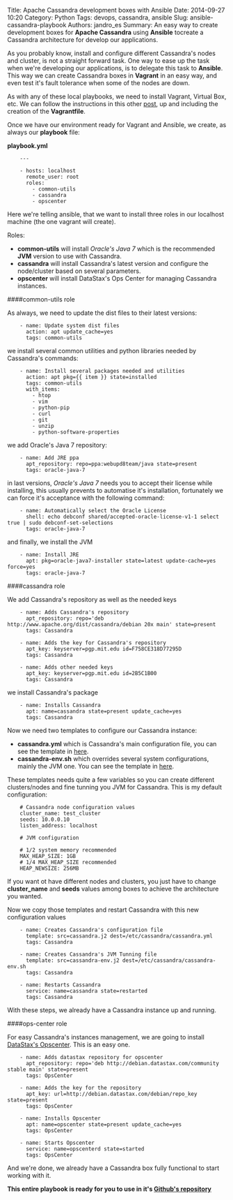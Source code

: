 Title: Apache Cassandra development boxes with Ansible
Date: 2014-09-27 10:20
Category: Python
Tags: devops, cassandra, ansible
Slug: ansible-cassandra-playbook
Authors: jandro_es
Summary: An easy way to create development boxes for **Apache Cassandra** using **Ansible** tocreate a Cassandra architecture for develop our applications.

As you probably know, install and configure different Cassandra's nodes and cluster, is not a straight forward task. One way to ease up the task when we're developing our applications, is to delegate this task to **Ansible**. This way we can create Cassandra boxes in **Vagrant** in an easy way, and even test it's fault tolerance when some of the nodes are down.

As with any of these local playbooks, we need to install Vagrant, Virtual Box, etc. We can follow the instructions in this other [post](http://www.filtercode.com/python/dev-with-vagrant-ansible), up and including the creation of the **Vagrantfile**.

Once we have our environment ready for Vagrant and Ansible, we create, as always our **playbook** file:

**playbook.yml**
~~~~{.language-python}
	---

	- hosts: localhost
  	  remote_user: root
      roles:
        - common-utils
        - cassandra
        - opscenter
~~~~

Here we're telling ansible, that we want to install three roles in our localhost machine (the one vagrant will create).

Roles:

   * **common-utils** will install *Oracle's Java 7* which is the recommended **JVM** version to use with Cassandra.
   * **cassandra** will install Cassandra's latest version and configure the node/cluster based on several parameters.
   * **opscenter** will install DataStax's Ops Center for managing Cassandra instances.


####common-utils role

As always, we need to update the dist files to their latest versions:

~~~~{.language-python}
	- name: Update system dist files
  	  action: apt update_cache=yes
      tags: common-utils
~~~~

we install several common utilities and python libraries needed by Cassandra's commands:

~~~~{.language-python}
	- name: Install several packages needed and utilities
	  action: apt pkg={{ item }} state=installed
	  tags: common-utils
	  with_items:
	    - htop
	    - vim
	    - python-pip
	    - curl
	    - git
	    - unzip
	    - python-software-properties
~~~~

we add Oracle's Java 7 repository:

~~~~{.language-python}
	- name: Add JRE ppa
  	  apt_repository: repo=ppa:webupd8team/java state=present
      tags: oracle-java-7
~~~~

in last versions, *Oracle's Java 7* needs you to accept their license while installing, this usually prevents to automatise it's installation, fortunately we can force it's acceptance with the following command:

~~~~{.language-python}
	- name: Automatically select the Oracle License
  	  shell: echo debconf shared/accepted-oracle-license-v1-1 select true | sudo debconf-set-selections
      tags: oracle-java-7
~~~~

and finally, we install the JVM

~~~~{.language-python}
	- name: Install JRE
  	  apt: pkg=oracle-java7-installer state=latest update-cache=yes force=yes
      tags: oracle-java-7
~~~~

####cassandra role

We add Cassandra's repository as well as the needed keys

~~~~{.language-python}
	- name: Adds Cassandra's repository
	  apt_repository: repo='deb http://www.apache.org/dist/cassandra/debian 20x main' state=present
	  tags: Cassandra

	- name: Adds the key for Cassandra's repository
	  apt_key: keyserver=pgp.mit.edu id=F758CE318D77295D
	  tags: Cassandra

	- name: Adds other needed keys
	  apt_key: keyserver=pgp.mit.edu id=2B5C1B00
	  tags: Cassandra
~~~~

we install Cassandra's package

~~~~{.language-python}
	- name: Installs Cassandra
	  apt: name=cassandra state=present update_cache=yes
	  tags: Cassandra
~~~~

Now we need two templates to configure our Cassandra instance:

*	**cassandra.yml** which is Cassandra's main configuration file, you can see the template in [here](https://github.com/jandro-es/CassandraAnsible/blob/master/ansible/roles/cassandra/templates/cassandra.j2).
*	**cassandra-env.sh** which overrides several system configurations, mainly the JVM one. You can see the template in [here](https://github.com/jandro-es/CassandraAnsible/blob/master/ansible/roles/cassandra/templates/cassandra-env.j2).

These templates needs quite a few variables so you can create different clusters/nodes and fine tunning you JVM for Cassandra. This is my default configuration:

~~~~{.language-python}
	# Cassandra node configuration values
	cluster_name: test_cluster
	seeds: 10.0.0.10
	listen_address: localhost

	# JVM configuration

	# 1/2 system memory recommended
	MAX_HEAP_SIZE: 1GB
	# 1/4 MAX_HEAP_SIZE recommended
	HEAP_NEWSIZE: 256MB
~~~~

If you want ot have different nodes and clusters, you just have to change **cluster_name** and **seeds** values among boxes to achieve the architecture you wanted.

Now we copy those templates and restart Cassandra with this new configuration values

~~~~{.language-python}
	- name: Creates Cassandra's configuration file
	  template: src=cassandra.j2 dest=/etc/cassandra/cassandra.yml
	  tags: Cassandra

	- name: Creates Cassandra's JVM Tunning file
	  template: src=cassandra-env.j2 dest=/etc/cassandra/cassandra-env.sh
	  tags: Cassandra

	- name: Restarts Cassandra
	  service: name=cassandra state=restarted
	  tags: Cassandra
~~~~

With these steps, we already have a Cassandra instance up and running.

####ops-center role

For easy Cassandra's instances management, we are going to install [DataStax's Opscenter](http://www.datastax.com/what-we-offer/products-services/datastax-opscenter). This is an easy one.

~~~~{.language-python}
	- name: Adds datastax repository for opscenter
	  apt_repository: repo='deb http://debian.datastax.com/community stable main' state=present
	  tags: OpsCenter

	- name: Adds the key for the repository
	  apt_key: url=http://debian.datastax.com/debian/repo_key state=present
	  tags: OpsCenter

	- name: Installs Opscenter
	  apt: name=opscenter state=present update_cache=yes
	  tags: OpsCenter

	- name: Starts Opscenter
	  service: name=opscenterd state=started
	  tags: OpsCenter
~~~~

And we're done, we already have a Cassandra box fully functional to start working with it.

**This entire playbook is ready for you to use in it's [Github's repository](https://github.com/jandro-es/CassandraAnsible)**


